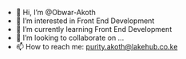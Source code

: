 - 👋 Hi, I’m @Obwar-Akoth
- 👀 I’m interested in Front End Development
- 🌱 I’m currently learning Front End Development
- 💞️ I’m looking to collaborate on ...
- 📫 How to reach me: purity.akoth@lakehub.co.ke

<!---
Obwar-Akoth/Obwar-Akoth is a ✨ special ✨ repository because its `README.md` (this file) appears on your GitHub profile.
You can click the Preview link to take a look at your changes.
--->

